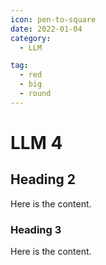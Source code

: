 ```yaml
---
icon: pen-to-square
date: 2022-01-04
category:
  - LLM

tag:
  - red
  - big
  - round
---
```


# LLM 4

## Heading 2

Here is the content.

### Heading 3

Here is the content.
